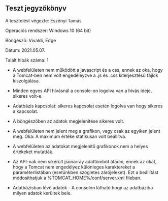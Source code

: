 ## Teszt jegyzőkönyv

A tesztelést végezte: Eszényi Tamás

Operációs rendszer: Windows 10 (64 bit)

Böngésző: Vivaldi, Edge

Dátum: 2021.05.07.

Talált hibák száma: 1

- A webfelületen nem működött a javascript és a css, ennek az oka, hogy a Tomcat-ben nem volt engedéleyzve a .js és .css kiterjesztésű fájlok kiszolgálása.

- Minden egyes API hívásnál a console-on logolva van a hívás ideje, sikeres volt-e. 

- Adatbázis kapcsolat: sikeres kapcsolat esetén logolva van hogy sikeres a kapcsolat.

- A böngészőben az adatok megjelenítése sikeres volt.

- A webfelületen nem jelent meg a grafikon, vagy csak az egyiken jelent meg. Oka: A maximum értéke statikusan volt beállítva.

- A webfelületen az adatokat megjelenítő grafikonok nem a helyes értékeket mutatták.

-   Az API-nak nem sikerült jsonarray adattömböt átadni, ennek az okat, hogy a Tomcat nem engedélyez különleges karaktereket a paraméterlistában (esetünkben szögletes zárójeleket). Ezt a beállítást módosíthatjuk a %TOMCAT_HOME%/conf/server.xml fileban.

- Adatbázisban lévő adatok - A consolon látható hogy az adatbáziba milyen adatok kerültek bele. 

